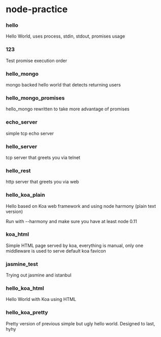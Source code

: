 node-practice
=============

### hello

Hello World, uses process, stdin, stdout, promises usage

### 123

Test promise execution order

### hello_mongo

mongo backed hello world that detects returning users

### hello_mongo_promises

hello_mongo rewritten to take more advantage of promises

### echo_server

simple tcp echo server

### hello_server

tcp server that greets you via telnet

### hello_rest

http server that greets you via web

### hello_koa_plain

Hello based on Koa web framework and using node harmony (plain text version)

Run with --harmony and make sure you have at least node 0.11

### koa_html

Simple HTML page served by koa, everything is manual, only one middleware is used to serve default koa favicon

### jasmine_test

Trying out jasmine and istanbul

### hello_koa_html

Hello World with Koa using HTML

### hello_koa_pretty

Pretty version of previous simple but ugly hello world. Designed to last, hyhy

